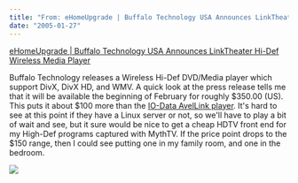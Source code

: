 ```yaml
---
title: "From: eHomeUpgrade | Buffalo Technology USA Announces LinkTheater Hi-Def Wireless Media Player"
date: "2005-01-27"
---
```


[eHomeUpgrade | Buffalo Technology USA Announces LinkTheater Hi-Def Wireless Media Player](http://www.ehomeupgrade.com/entry/525/buffalo_technology_usa)  
  
Buffalo Technology releases a Wireless Hi-Def DVD/Media player which support DivX, DivX HD, and WMV. A quick look at the press release tells me that it will be available the beginning of February for roughly $350.00 (US). This puts it about $100 more than the [IO-Data AvelLink player](http://www.sturgeonfamily.com/2005/01/divx-networks-say-hd-dvd-is-ready-now.php). It's hard to see at this point if they have a Linux server or not, so we'll have to play a bit of wait and see, but it sure would be nice to get a cheap HDTV front end for my High-Def programs captured with MythTV. If the price point drops to the $150 range, then I could see putting one in my family room, and one in the bedroom.  
  
[![](images/buffalo.jpg)](http://www.buffalotech.com/products/product-detail.php?productid=96&categoryid=18#)
